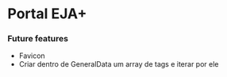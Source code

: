 # Portal EJA+

### Future features

- Favicon
- Criar dentro de GeneralData um array de tags e iterar por ele
